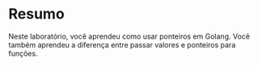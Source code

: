 # Resumo

Neste laboratório, você aprendeu como usar ponteiros em Golang. Você também aprendeu a diferença entre passar valores e ponteiros para funções.
